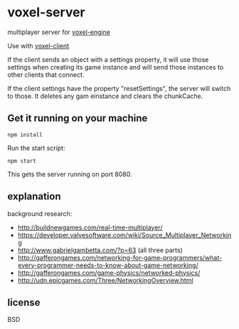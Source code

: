 # voxel-server

multiplayer server for [voxel-engine](http://github.com/maxogden/voxel-engine)

Use with [voxel-client](https://github.com/maxogden/voxel-client)

If the client sends an object with a settings property, it will use those settings when creating its game instance and will send those instances to other clients that connect.

If the client settings have the property "resetSettings", the server will switch to those. It deletes any gam einstance and clears the chunkCache.

## Get it running on your machine

```
npm install
```

Run the start script:

```
npm start
```

This gets the server running on port 8080.

## explanation

background research:

- http://buildnewgames.com/real-time-multiplayer/
- https://developer.valvesoftware.com/wiki/Source_Multiplayer_Networking
- http://www.gabrielgambetta.com/?p=63 (all three parts)
- http://gafferongames.com/networking-for-game-programmers/what-every-programmer-needs-to-know-about-game-networking/
- http://gafferongames.com/game-physics/networked-physics/
- http://udn.epicgames.com/Three/NetworkingOverview.html

## license

BSD
